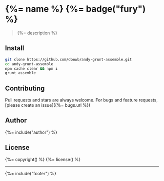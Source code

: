# {%= name %} {%= badge("fury") %}

> {%= description %}

## Install

```bash
git clone https://github.com/doowb/andy-grunt-assemble.git
cd andy-grunt-assemble
npm cache clear && npm i
grunt assemble
```

## Contributing
Pull requests and stars are always welcome. For bugs and feature requests, [please create an issue]({%= bugs.url %})

## Author
{%= include("author") %}

## License
{%= copyright() %}
{%= license() %}

***

{%= include("footer") %}
